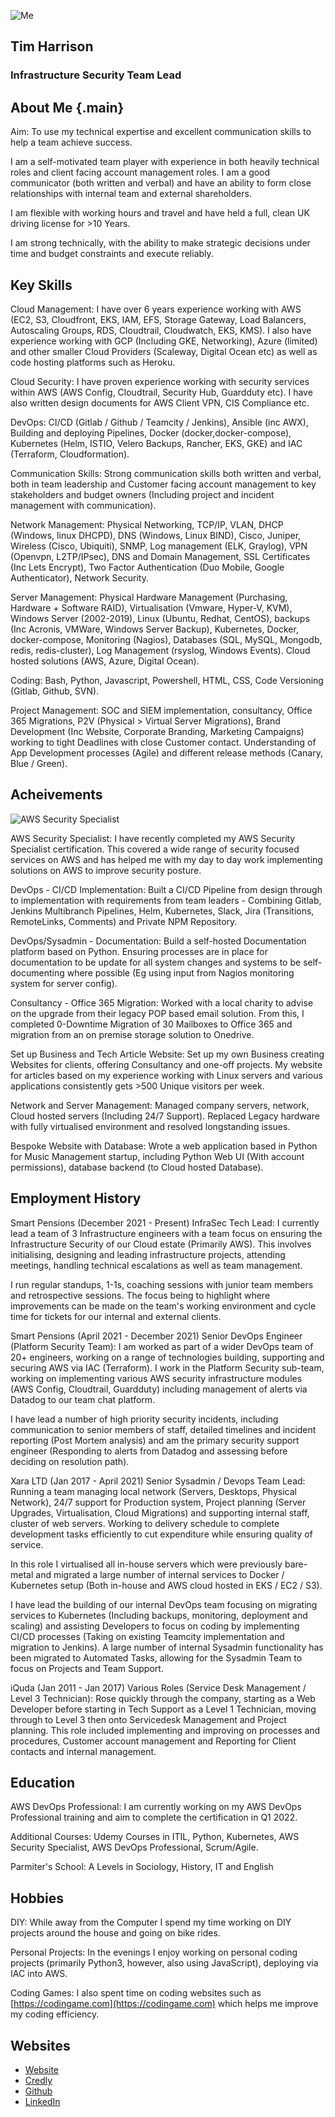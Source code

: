 ![Me](./docs/img/timh.png)
## Tim Harrison
### Infrastructure Security Team Lead

<!-- EndHead -->

## About Me {.main}

<span class="green">Aim: </span>To use my technical expertise and excellent communication skills to help a team achieve success.

I am a self-motivated team player with experience in both heavily technical roles and client facing account management roles. I am a good communicator (both written and verbal) and have an ability to form close relationships with internal team and external shareholders.

I am flexible with working hours and travel and have held a full, clean UK driving license for >10 Years.

I am strong technically, with the ability to make strategic decisions under time and budget constraints and execute reliably.

## Key Skills 

<span class="green">Cloud Management:</span> I have over 6 years experience working with AWS (EC2, S3, Cloudfront, EKS, IAM, EFS, Storage Gateway, Load Balancers, Autoscaling Groups, RDS, Cloudtrail, Cloudwatch, EKS, KMS). I also have experience working with GCP (Including GKE, Networking), Azure (limited) and other smaller Cloud Providers (Scaleway, Digital Ocean etc) as well as code hosting platforms such as Heroku.

<span class="green">Cloud Security:</span> I have proven experience working with security services within AWS (AWS Config, Cloudtrail, Security Hub, Guardduty etc). I have also written design documents for AWS Client VPN, CIS Compliance etc.

<span class="green">DevOps:</span> CI/CD (Gitlab / Github / Teamcity / Jenkins), Ansible (inc AWX), Building and deploying Pipelines, Docker (docker,docker-compose), Kubernetes (Helm, ISTIO, Velero Backups, Rancher, EKS, GKE) and IAC (Terraform, Cloudformation). 

<span class="green">Communication Skills: </span> Strong communication skills both written and verbal, both in team leadership and Customer facing account management to key stakeholders and budget owners (Including project and incident management with communication).

 <span class="green">Network Management:</span> Physical Networking, TCP/IP, VLAN, DHCP (Windows, linux DHCPD), DNS (Windows, Linux BIND), Cisco, Juniper, Wireless (Cisco, Ubiquiti), SNMP, Log management (ELK, Graylog), VPN (Openvpn, L2TP/IPsec), DNS and Domain Management,  SSL Certificates (Inc Lets Encrypt), Two Factor Authentication (Duo Mobile, Google Authenticator), Network Security.

<span class="green">Server Management:</span> Physical Hardware Management (Purchasing, Hardware + Software RAID), Virtualisation (Vmware, Hyper-V, KVM), Windows Server (2002-2019), Linux (Ubuntu, Redhat, CentOS), backups (Inc Acronis, VMWare, Windows Server Backup), Kubernetes, Docker, docker-compose, Monitoring (Nagios), Databases (SQL, MySQL, Mongodb, redis,  redis-cluster), Log Management (rsyslog, Windows Events). Cloud hosted solutions (AWS, Azure, Digital Ocean).

<span class="green">Coding:</span> Bash, Python, Javascript, Powershell, HTML, CSS, Code Versioning (Gitlab, Github, SVN).

<span class="green">Project Management:</span> SOC and SIEM implementation,  consultancy, Office 365 Migrations, P2V (Physical > Virtual Server Migrations), Brand Development (Inc Website, Corporate Branding, Marketing Campaigns) working to tight Deadlines with close Customer contact. Understanding of App Development processes (Agile) and different release methods (Canary, Blue / Green).

## Acheivements

![AWS Security Specialist](./docs/img/aws-certified-security-specialty.png)

<span class="green">AWS Security Specialist:</span> I have recently completed my AWS Security Specialist certification. This covered a wide range of security focused services on AWS and has helped me with my day to day work implementing solutions on AWS to improve security posture.

<span class="green">DevOps - CI/CD Implementation:</span> Built a CI/CD Pipeline from design through to implementation with requirements from team leaders - Combining Gitlab, Jenkins Multibranch Pipelines, Helm, Kubernetes, Slack, Jira (Transitions, RemoteLinks, Comments) and Private NPM Repository.

<span class="green">DevOps/Sysadmin - Documentation:</span> Build a self-hosted Documentation platform based on Python. Ensuring processes are in place for documentation to be update for all system changes and systems to be self-documenting where possible (Eg using input from Nagios monitoring system for server config).

<span class="green">Consultancy - Office 365 Migration:</span> Worked with a local charity to advise on the upgrade from their legacy POP based email solution. From this, I completed 0-Downtime Migration of 30 Mailboxes to Office 365 and migration from an on premise storage solution to Onedrive.

<span class="green">Set up Business and Tech Article Website:</span> Set up my own Business creating Websites for clients, offering Consultancy and one-off projects. My website for articles based on my experience working with Linux servers and various applications consistently gets >500 Unique visitors per week.

<span class="green">Network and Server Management:</span> Managed company servers, network, Cloud hosted servers (Including 24/7 Support). Replaced Legacy hardware with fully virtualised environment and resolved longstanding issues.

<span class="green">Bespoke Website with Database:</span> Wrote a web application based in Python for Music Management startup, including Python Web UI (With account permissions), database backend (to Cloud hosted Database).

## Employment History

<span class="green">Smart Pensions (December 2021 - Present) InfraSec Tech Lead:</span> I currently lead a team of 3 Infrastructure engineers with a team focus on ensuring the Infrastructure Security of our Cloud estate (Primarily AWS). This involves initialising, designing and leading infrastructure projects, attending meetings, handling technical escalations as well as team management.

I run regular standups, 1-1s, coaching sessions with junior team members and retrospective sessions. The focus being to highlight where improvements can be made on the team's working environment and cycle time for tickets for our internal and external clients.

<span class="green">Smart Pensions (April 2021 - December 2021) Senior DevOps Engineer (Platform Security Team):</span> I am worked as part of a wider DevOps team of 20+ engineers, working on a range of technologies building, supporting and securing AWS via IAC (Terraform). I work in the Platform Security sub-team, working on implementing various AWS security infrastructure modules (AWS Config, Cloudtrail, Guardduty) including management of alerts via Datadog to our team chat platform. 

I have lead a number of high priority security incidents, including communication to senior members of staff, detailed timelines and incident reporting (Post Mortem analysis) and am the primary security support engineer (Responding to alerts from Datadog and assessing before deciding on resolution path).

<span class="green">Xara LTD (Jan 2017 - April 2021) Senior Sysadmin / Devops Team Lead:</span> Running a team managing local network (Servers, Desktops, Physical Network), 24/7 support for Production system, Project planning (Server Upgrades, Virtualisation, Cloud Migrations) and supporting internal staff, cluster of web servers. Working to delivery schedule to complete development tasks efficiently to cut expenditure while ensuring quality of service. 
                        
In this role I virtualised all in-house servers which were previously bare-metal and migrated a large number of internal services to Docker / Kubernetes setup (Both in-house and AWS cloud hosted in EKS / EC2 / S3).

I have lead the building of our internal DevOps team focusing on migrating services to Kubernetes (Including backups, monitoring, deployment and scaling) and assisting Developers to focus on coding by implementing CI/CD processes (Taking on existing Teamcity implementation and migration to Jenkins). A large number of internal Sysadmin functionality has been migrated to Automated Tasks, allowing for the Sysadmin Team to focus on Projects and Team Support.

<span class="green">iQuda (Jan 2011 - Jan 2017) Various Roles (Service Desk Management / Level 3 Technician):</span> Rose quickly through the company, starting as a Web Developer before starting in Tech Support as a Level 1 Technician, moving through to Level 3 then onto Servicedesk Management and Project planning. This role included implementing and improving on processes and procedures, Customer account management and Reporting for Client contacts and internal management.
                        
## Education

<span class="green">AWS DevOps Professional:</span> I am currently working on my AWS DevOps Professional training and aim to complete the certification in Q1 2022.
                        
<span class="green">Additional Courses:</span> Udemy Courses in ITIL, Python, Kubernetes, AWS Security Specialist, AWS DevOps Professional, Scrum/Agile.

<span class="green">Parmiter's School:</span> A Levels in Sociology, History, IT and English

## Hobbies

<span class="green">DIY:</span> While away from the Computer I spend my time working on DIY projects around the house and going on bike rides.

<span class="green">Personal Projects:</span> In the evenings I enjoy working on personal coding projects (primarily Python3, however, also using JavaScript), deploying via IAC into AWS.

<span class="green">Coding Games:</span> I also spent time on coding websites such as [https://codingame.com](https://codingame.com) which helps me improve my coding efficiency.

## Websites

* [Website](https://tjth.co)
* [Credly](https://www.credly.com/badges/f3630def-a568-424b-a8eb-e8857e296e24/public_url)
* [Github](https://github.com/tjtharrison)
* [LinkedIn](https://www.linkedin.com/in/tim-harrison-47b11159/)
